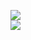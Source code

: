 [![](https://img.shields.io/badge/Made%20With-Github%20Spray-lightgrey.svg?style=for-the-badge&logo=github)](https://github.com/Annihil/github-spray#14280)  
[![](https://i.imgur.com/2DrTn0Z.gif)](https://github.com/Annihil/github-spray)